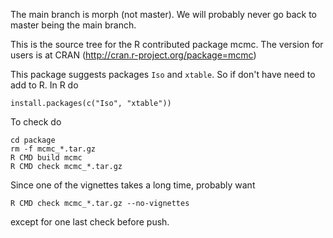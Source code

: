 The main branch is morph (not master).  We will probably never go back
to master being the main branch.

This is the source tree for the R contributed package mcmc.
The version for users is at CRAN (http://cran.r-project.org/package=mcmc)

This package suggests packages `Iso` and `xtable`.  So if don't have need to
add to R.  In R do

    install.packages(c("Iso", "xtable"))

To check do

    cd package
    rm -f mcmc_*.tar.gz
    R CMD build mcmc
    R CMD check mcmc_*.tar.gz

Since one of the vignettes takes a long time, probably want

    R CMD check mcmc_*.tar.gz --no-vignettes

except for one last check before push.

